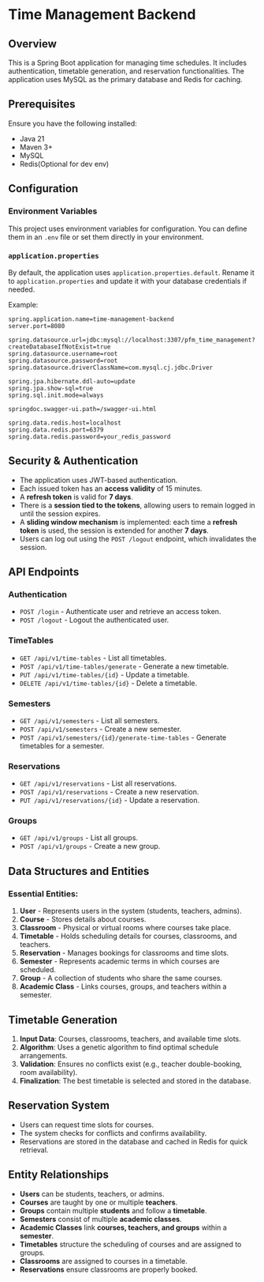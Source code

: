 # Time Management Backend

## Overview
This is a Spring Boot application for managing time schedules. It includes authentication, timetable generation, and reservation functionalities. The application uses MySQL as the primary database and Redis for caching.

## Prerequisites
Ensure you have the following installed:
- Java 21
- Maven 3+
- MySQL
- Redis(Optional for dev env)

## Configuration
### Environment Variables
This project uses environment variables for configuration. You can define them in an `.env` file or set them directly in your environment.

### `application.properties`
By default, the application uses `application.properties.default`. Rename it to `application.properties` and update it with your database credentials if needed.

Example:
```properties
spring.application.name=time-management-backend
server.port=8080

spring.datasource.url=jdbc:mysql://localhost:3307/pfm_time_management?createDatabaseIfNotExist=true
spring.datasource.username=root
spring.datasource.password=root
spring.datasource.driverClassName=com.mysql.cj.jdbc.Driver

spring.jpa.hibernate.ddl-auto=update
spring.jpa.show-sql=true
spring.sql.init.mode=always

springdoc.swagger-ui.path=/swagger-ui.html

spring.data.redis.host=localhost
spring.data.redis.port=6379
spring.data.redis.password=your_redis_password
```

## Security & Authentication
- The application uses JWT-based authentication.
- Each issued token has an **access validity** of 15 minutes.
- A **refresh token** is valid for **7 days**.
- There is a **session tied to the tokens**, allowing users to remain logged in until the session expires.
- A **sliding window mechanism** is implemented: each time a **refresh token** is used, the session is extended for another **7 days**.
- Users can log out using the `POST /logout` endpoint, which invalidates the session.

## API Endpoints
### Authentication
- `POST /login` - Authenticate user and retrieve an access token.
- `POST /logout` - Logout the authenticated user.

### TimeTables
- `GET /api/v1/time-tables` - List all timetables.
- `POST /api/v1/time-tables/generate` - Generate a new timetable.
- `PUT /api/v1/time-tables/{id}` - Update a timetable.
- `DELETE /api/v1/time-tables/{id}` - Delete a timetable.

### Semesters
- `GET /api/v1/semesters` - List all semesters.
- `POST /api/v1/semesters` - Create a new semester.
- `POST /api/v1/semesters/{id}/generate-time-tables` - Generate timetables for a semester.

### Reservations
- `GET /api/v1/reservations` - List all reservations.
- `POST /api/v1/reservations` - Create a new reservation.
- `PUT /api/v1/reservations/{id}` - Update a reservation.

### Groups
- `GET /api/v1/groups` - List all groups.
- `POST /api/v1/groups` - Create a new group.

## Data Structures and Entities
### Essential Entities:
1. **User** - Represents users in the system (students, teachers, admins).
2. **Course** - Stores details about courses.
3. **Classroom** - Physical or virtual rooms where courses take place.
4. **Timetable** - Holds scheduling details for courses, classrooms, and teachers.
5. **Reservation** - Manages bookings for classrooms and time slots.
6. **Semester** - Represents academic terms in which courses are scheduled.
7. **Group** - A collection of students who share the same courses.
8. **Academic Class** - Links courses, groups, and teachers within a semester.

## Timetable Generation
1. **Input Data**: Courses, classrooms, teachers, and available time slots.
2. **Algorithm**: Uses a genetic algorithm to find optimal schedule arrangements.
3. **Validation**: Ensures no conflicts exist (e.g., teacher double-booking, room availability).
4. **Finalization**: The best timetable is selected and stored in the database.

## Reservation System
- Users can request time slots for courses.
- The system checks for conflicts and confirms availability.
- Reservations are stored in the database and cached in Redis for quick retrieval.

## Entity Relationships
- **Users** can be students, teachers, or admins.
- **Courses** are taught by one or multiple **teachers**.
- **Groups** contain multiple **students** and follow a **timetable**.
- **Semesters** consist of multiple **academic classes**.
- **Academic Classes** link **courses, teachers, and groups** within a **semester**.
- **Timetables** structure the scheduling of courses and are assigned to groups.
- **Classrooms** are assigned to courses in a timetable.
- **Reservations** ensure classrooms are properly booked.




